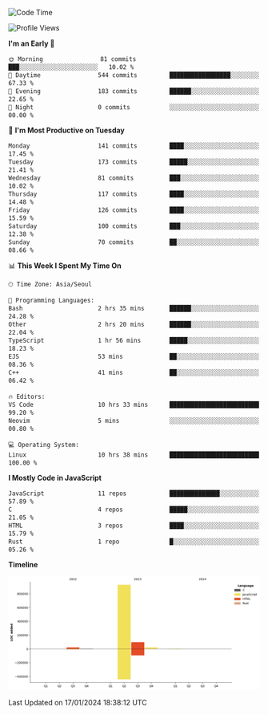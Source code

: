 <!--START_SECTION:waka-->
![Code Time](http://img.shields.io/badge/Code%20Time-40%20hrs%2047%20mins-blue)

![Profile Views](http://img.shields.io/badge/Profile%20Views-0-blue)

**I'm an Early 🐤** 

```text
🌞 Morning                81 commits          ███░░░░░░░░░░░░░░░░░░░░░░   10.02 % 
🌆 Daytime                544 commits         █████████████████░░░░░░░░   67.33 % 
🌃 Evening                183 commits         ██████░░░░░░░░░░░░░░░░░░░   22.65 % 
🌙 Night                  0 commits           ░░░░░░░░░░░░░░░░░░░░░░░░░   00.00 % 
```
📅 **I'm Most Productive on Tuesday** 

```text
Monday                   141 commits         ████░░░░░░░░░░░░░░░░░░░░░   17.45 % 
Tuesday                  173 commits         █████░░░░░░░░░░░░░░░░░░░░   21.41 % 
Wednesday                81 commits          ███░░░░░░░░░░░░░░░░░░░░░░   10.02 % 
Thursday                 117 commits         ████░░░░░░░░░░░░░░░░░░░░░   14.48 % 
Friday                   126 commits         ████░░░░░░░░░░░░░░░░░░░░░   15.59 % 
Saturday                 100 commits         ███░░░░░░░░░░░░░░░░░░░░░░   12.38 % 
Sunday                   70 commits          ██░░░░░░░░░░░░░░░░░░░░░░░   08.66 % 
```


📊 **This Week I Spent My Time On** 

```text
🕑︎ Time Zone: Asia/Seoul

💬 Programming Languages: 
Bash                     2 hrs 35 mins       ██████░░░░░░░░░░░░░░░░░░░   24.28 % 
Other                    2 hrs 20 mins       ██████░░░░░░░░░░░░░░░░░░░   22.04 % 
TypeScript               1 hr 56 mins        █████░░░░░░░░░░░░░░░░░░░░   18.23 % 
EJS                      53 mins             ██░░░░░░░░░░░░░░░░░░░░░░░   08.36 % 
C++                      41 mins             ██░░░░░░░░░░░░░░░░░░░░░░░   06.42 % 

🔥 Editors: 
VS Code                  10 hrs 33 mins      █████████████████████████   99.20 % 
Neovim                   5 mins              ░░░░░░░░░░░░░░░░░░░░░░░░░   00.80 % 

💻 Operating System: 
Linux                    10 hrs 38 mins      █████████████████████████   100.00 % 
```

**I Mostly Code in JavaScript** 

```text
JavaScript               11 repos            ██████████████░░░░░░░░░░░   57.89 % 
C                        4 repos             █████░░░░░░░░░░░░░░░░░░░░   21.05 % 
HTML                     3 repos             ████░░░░░░░░░░░░░░░░░░░░░   15.79 % 
Rust                     1 repo              █░░░░░░░░░░░░░░░░░░░░░░░░   05.26 % 
```



**Timeline**

![Lines of Code chart](https://raw.githubusercontent.com/project-dy/project-dy/main/assets/bar_graph.png)


 Last Updated on 17/01/2024 18:38:12 UTC
<!--END_SECTION:waka-->
